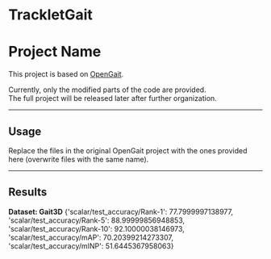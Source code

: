 # TrackletGait

# Project Name

This project is based on [OpenGait](https://github.com/ShiqiYu/OpenGait).

Currently, only the modified parts of the code are provided.  
The full project will be released later after further organization.

---

## Usage
Replace the files in the original OpenGait project with the ones provided here (overwrite files with the same name).

---

## Results

**Dataset: Gait3D**
{'scalar/test_accuracy/Rank-1': 77.7999997138977, 'scalar/test_accuracy/Rank-5': 88.99999856948853, 'scalar/test_accuracy/Rank-10': 92.10000038146973, 'scalar/test_accuracy/mAP': 70.20399214273307, 'scalar/test_accuracy/mINP': 51.6445367958063}


